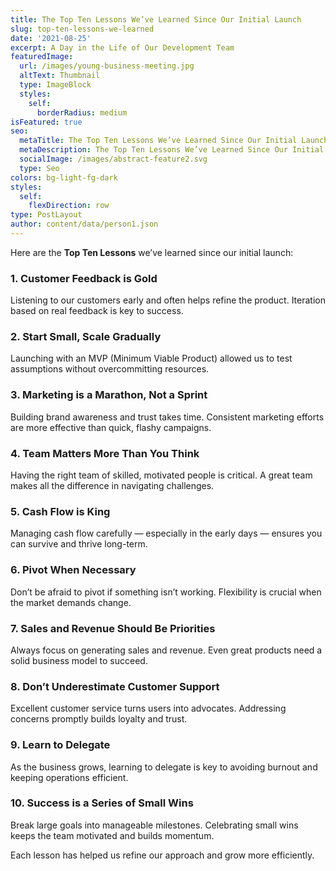 ```yaml
---
title: The Top Ten Lessons We’ve Learned Since Our Initial Launch
slug: top-ten-lessons-we-learned
date: '2021-08-25'
excerpt: A Day in the Life of Our Development Team
featuredImage:
  url: /images/young-business-meeting.jpg
  altText: Thumbnail
  type: ImageBlock
  styles:
    self:
      borderRadius: medium
isFeatured: true
seo:
  metaTitle: The Top Ten Lessons We’ve Learned Since Our Initial Launch
  metaDescription: The Top Ten Lessons We’ve Learned Since Our Initial Launch
  socialImage: /images/abstract-feature2.svg
  type: Seo
colors: bg-light-fg-dark
styles:
  self:
    flexDirection: row
type: PostLayout
author: content/data/person1.json
---
```

Here are the **Top Ten Lessons** we’ve learned since our initial launch:

### 1. **Customer Feedback is Gold**

Listening to our customers early and often helps refine the product. Iteration based on real feedback is key to success.

### 2. **Start Small, Scale Gradually**

Launching with an MVP (Minimum Viable Product) allowed us to test assumptions without overcommitting resources.

### 3. **Marketing is a Marathon, Not a Sprint**

Building brand awareness and trust takes time. Consistent marketing efforts are more effective than quick, flashy campaigns.

### 4. **Team Matters More Than You Think**

Having the right team of skilled, motivated people is critical. A great team makes all the difference in navigating challenges.

### 5. **Cash Flow is King**

Managing cash flow carefully — especially in the early days — ensures you can survive and thrive long-term.

### 6. **Pivot When Necessary**

Don’t be afraid to pivot if something isn’t working. Flexibility is crucial when the market demands change.

### 7. **Sales and Revenue Should Be Priorities**

Always focus on generating sales and revenue. Even great products need a solid business model to succeed.

### 8. **Don’t Underestimate Customer Support**

Excellent customer service turns users into advocates. Addressing concerns promptly builds loyalty and trust.

### 9. **Learn to Delegate**

As the business grows, learning to delegate is key to avoiding burnout and keeping operations efficient.

### 10. **Success is a Series of Small Wins**

Break large goals into manageable milestones. Celebrating small wins keeps the team motivated and builds momentum.

Each lesson has helped us refine our approach and grow more efficiently.
